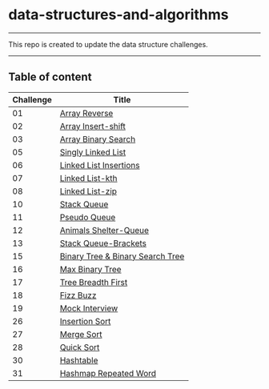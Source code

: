 # data-structures-and-algorithms
---
This repo is created to update the data structure challenges.

---

## Table of content
| Challenge | Title |
| ----------- | ----------- |
| 01 | [Array Reverse](./DataStructure/DataStructure/DSA/ArrayReverse) |
| 02 | [Array Insert-shift](./DataStructure/DataStructure/DSA/ArrayShift) |
| 03 | [Array Binary Search](./DataStructure/DataStructure/DSA/ArrayBinarySearch) |
| 05 | [Singly Linked List](./DataStructure/DataStructure/DSA/LinkedList) |
| 06 | [Linked List Insertions](./DataStructure/DataStructure/DSA/LinkedListInsertions)|
| 07 | [Linked List-kth](./DataStructure/DataStructure/DSA/LinkedListKth)|
| 08 | [Linked List-zip](./DataStructure/DataStructure/DSA/LinkedListZip)|
| 10 | [Stack Queue](./DataStructure/DataStructure/DSA/Stack-Queue)|
| 11 | [Pseudo Queue](./DataStructure/DataStructure/DSA/QueueUsingStacks)|
| 12 | [Animals Shelter-Queue](./DataStructure/DataStructure/DSA/AnimalsShelterQueue)|
| 13 | [Stack Queue-Brackets](./DataStructure/DataStructure/DSA/Stack-Queue-Brackets)|
| 15 | [Binary Tree & Binary Search Tree](./DataStructure/DataStructure/DSA/Tree)|
| 16 | [Max Binary Tree](./DataStructure/DataStructure/DSA/MaxBinaryTree)|
| 17 | [Tree Breadth First](./DataStructure/DataStructure/DSA/TreeBreadthFirst)|
| 18 | [Fizz Buzz](./DataStructure/DataStructure/DSA/FizzBuzz)|
| 19 | [Mock Interview](./DataStructure/DataStructure/DSA/MockInterview(Class19))|
| 26 | [Insertion Sort](./DataStructure/DataStructure/DSA/Sorting/Insertion)|
| 27 | [Merge Sort](./DataStructure/DataStructure/DSA/Sorting/Merge)|
| 28 | [Quick Sort](./DataStructure/DataStructure/DSA/Sorting/Quick)|
| 30 | [Hashtable](./DataStructure/DataStructure/DSA/Hashtable)|
| 31 | [Hashmap Repeated Word](./DataStructure/DataStructure/DSA/HashmapRepeatedWord)|